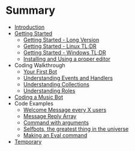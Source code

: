 # Summary

* [Introduction](README.md)
* [Getting Started](getting-started/README.md)
    * [Getting Started - Long Version](getting-started/the-long-version.md)
    * [Getting Started - Linux TL;DR](getting-started/linux-tldr.md)
    * [Getting Started - Windows TL;DR](getting-started/windows-tldr.md)
    * [Installing and Using a proper editor](getting-started/installing_and_using_a_proper_editor.md)
* Coding Walkthrough
    * [Your First Bot](coding-walkthroughs/your_basic_bot.md)
    * [Understanding Events and Handlers](coding-walkthroughs/events_and_handlers.md)
    * [Understanding Collections](coding-walkthroughs/understanding_collections.md)
    * [Understanding Roles](coding-walkthroughs/understanding_roles.md)
* [Coding a Music Bot](coding_a_music_bot.md)
* Code Examples
    * [Welcome Message every X users](samples/welcome_message_every_x_users.md)
    * [Message Reply Array](samples/message_reply_array.md)
    * [Command with arguments](samples/command_with_arguments.md)
    * [Selfbots, the greatest thing in the universe](samples/selfbots_are_awesome.md)
    * [Making an Eval command](samples/making-an-eval-command.md)
* [Temporary](temporary.md)

